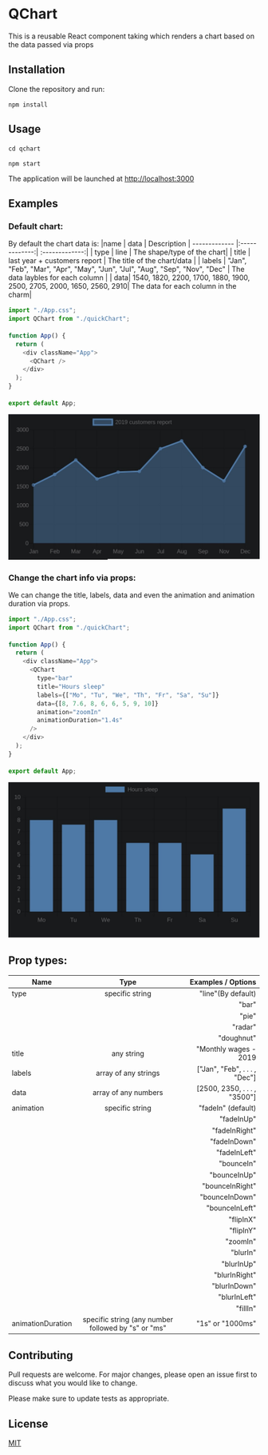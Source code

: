 # QChart

This is a reusable React component taking which renders a chart based on the data passed via props

## Installation

Clone the repository and run:

```npm
npm install
```

## Usage

```npm
cd qchart
```

```npm
npm start
```

The application will be launched at [http://localhost:3000]("http://localhost:3000")

## Examples

### Default chart:

By default the chart data is:
|name | data | Description
| ------------- |:-------------:| :-------------:|
| type | line | The shape/type of the chart|
| title | last year + customers report | The title of the chart/data |
| labels | "Jan", "Feb", "Mar", "Apr", "May", "Jun", "Jul", "Aug", "Sep", "Nov", "Dec" | The data laybles for each column |
| data| 1540, 1820, 2200, 1700, 1880, 1900, 2500, 2705, 2000, 1650, 2560, 2910| The data for each column in the charm|

```javascript
import "./App.css";
import QChart from "./quickChart";

function App() {
  return (
    <div className="App">
      <QChart />
    </div>
  );
}

export default App;
```

![alt text](https://raw.githubusercontent.com/YordanovDnA/qchart/main/src/images/q-chart-default.jpg)

### Change the chart info via props:

We can change the title, labels, data and even the animation and animation duration via props.

```javascript
import "./App.css";
import QChart from "./quickChart";

function App() {
  return (
    <div className="App">
      <QChart
        type="bar"
        title="Hours sleep"
        labels={["Mo", "Tu", "We", "Th", "Fr", "Sa", "Su"]}
        data={[8, 7.6, 8, 6, 6, 5, 9, 10]}
        animation="zoomIn"
        animationDuration="1.4s"
      />
    </div>
  );
}

export default App;
```

![alt text](https://raw.githubusercontent.com/YordanovDnA/qchart/main/src/images/q-chart-with-props.jpg)

## Prop types:

| Name              |                        Type                         |            Examples / Options |
| ----------------- | :-------------------------------------------------: | ----------------------------: |
| type              |                   specific string                   |            "line"(By default) |
|                   |                                                     |                         "bar" |
|                   |                                                     |                         "pie" |
|                   |                                                     |                       "radar" |
|                   |                                                     |                    "doughnut" |
| title             |                     any string                      |         "Monthly wages - 2019 |
| labels            |                array of any strings                 | ["Jan", "Feb", . . . , "Dec"] |
| data              |                array of any numbers                 |  [2500, 2350, . . . , "3500"] |
| animation         |                   specific string                   |            "fadeIn" (default) |
|                   |                                                     |                    "fadeInUp" |
|                   |                                                     |                 "fadeInRight" |
|                   |                                                     |                  "fadeInDown" |
|                   |                                                     |                  "fadeInLeft" |
|                   |                                                     |                    "bounceIn" |
|                   |                                                     |                  "bounceInUp" |
|                   |                                                     |               "bounceInRight" |
|                   |                                                     |                "bounceInDown" |
|                   |                                                     |                "bounceInLeft" |
|                   |                                                     |                     "flipInX" |
|                   |                                                     |                     "flipInY" |
|                   |                                                     |                      "zoomIn" |
|                   |                                                     |                      "blurIn" |
|                   |                                                     |                    "blurInUp" |
|                   |                                                     |                 "blurInRight" |
|                   |                                                     |                  "blurInDown" |
|                   |                                                     |                  "blurInLeft" |
|                   |                                                     |                      "fillIn" |
| animationDuration | specific string (any number followed by "s" or "ms" |              "1s" or "1000ms" |

## Contributing

Pull requests are welcome. For major changes, please open an issue first to discuss what you would like to change.

Please make sure to update tests as appropriate.

## License

[MIT](https://choosealicense.com/licenses/mit/)

